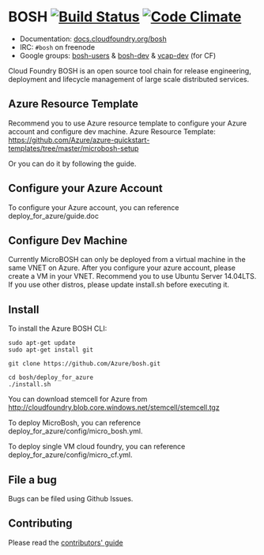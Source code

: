 # BOSH [![Build Status](https://travis-ci.org/cloudfoundry/bosh.png?branch=master)](https://travis-ci.org/cloudfoundry/bosh) [![Code Climate](https://codeclimate.com/github/cloudfoundry/bosh.png)](https://codeclimate.com/github/cloudfoundry/bosh)

* Documentation: [docs.cloudfoundry.org/bosh](http://docs.cloudfoundry.org/bosh)
* IRC: `#bosh` on freenode
* Google groups:
  [bosh-users](https://groups.google.com/a/cloudfoundry.org/group/bosh-users/topics) &
  [bosh-dev](https://groups.google.com/a/cloudfoundry.org/group/bosh-dev/topics) &
  [vcap-dev](https://groups.google.com/a/cloudfoundry.org/group/vcap-dev/topics) (for CF)

Cloud Foundry BOSH is an open source tool chain for release engineering,
deployment and lifecycle management of large scale distributed services.

## Azure Resource Template

Recommend you to use Azure resource template to configure your Azure account and configure dev machine.
Azure Resource Template: https://github.com/Azure/azure-quickstart-templates/tree/master/microbosh-setup

Or you can do it by following the guide.

## Configure your Azure Account

To configure your Azure account, you can reference deploy_for_azure/guide.doc

## Configure Dev Machine

Currently MicroBOSH can only be deployed from a virtual machine in the same VNET on Azure.
After you configure your azure account, please create a VM in your VNET. 
Recommend you to use Ubuntu Server 14.04LTS. If you use other distros, please update install.sh before executing it.

## Install

To install the Azure BOSH CLI:

```
sudo apt-get update
sudo apt-get install git

git clone https://github.com/Azure/bosh.git

cd bosh/deploy_for_azure
./install.sh
```

You can download stemcell for Azure from http://cloudfoundry.blob.core.windows.net/stemcell/stemcell.tgz

To deploy MicroBosh, you can reference deploy_for_azure/config/micro_bosh.yml.

To deploy single VM cloud foundry, you can reference deploy_for_azure/config/micro_cf.yml.

## File a bug

Bugs can be filed using Github Issues.

## Contributing

Please read the [contributors' guide](CONTRIBUTING.md)